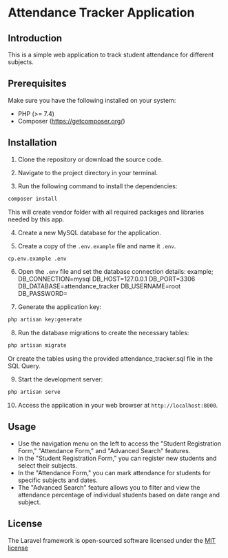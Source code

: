 
# Attendance Tracker Application

## Introduction
This is a simple web application to track student attendance for different subjects.

## Prerequisites
Make sure you have the following installed on your system:
- PHP (>= 7.4)
- Composer (https://getcomposer.org/)

## Installation
1. Clone the repository or download the source code.

2. Navigate to the project directory in your terminal.

3. Run the following command to install the dependencies:
   
```bash
composer install
```
This will create vendor folder with all required packages and libraries needed by this app.

4. Create a new MySQL database for the application.

5. Create a copy of the `.env.example` file and name it `.env`.
```bash
cp.env.example .env
```
6. Open the `.env` file and set the database connection details:
example;
DB_CONNECTION=mysql
DB_HOST=127.0.0.1
DB_PORT=3306
DB_DATABASE=attendance_tracker
DB_USERNAME=root
DB_PASSWORD=


7. Generate the application key:

```bash
php artisan key:generate
```
8. Run the database migrations to create the necessary tables:
```bash
php artisan migrate
```
Or create the tables using the provided attendance_tracker.sql file in the SQL Query.

9. Start the development server:
```bash
php artisan serve
```
10. Access the application in your web browser at `http://localhost:8000`.

## Usage
- Use the navigation menu on the left to access the "Student Registration Form," "Attendance Form," and "Advanced Search" features.
- In the "Student Registration Form," you can register new students and select their subjects.
- In the "Attendance Form," you can mark attendance for students for specific subjects and dates.
- The "Advanced Search" feature allows you to filter and view the attendance percentage of individual students based on date range and subject.

## License

The Laravel framework is open-sourced software licensed under the [MIT license](https://opensource.org/licenses/MIT)